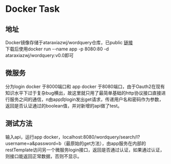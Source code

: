 # Docker Task
## 地址
Docker镜像存储于ataraxiazwj/wordquery仓库，已public 
[链接](https://hub.docker.com/r/ataraxiazwj/wordquery)     
下载后使用docker run --name app -p 8080:80 -d ataraxiazwj/wordquery:v0.0即可

## 微服务
分为login docker 于8000端口和 app docker 于8080端口，由于Oauth2在现有知识水平下过于复杂bug横出，故这里就只用了最简单基础的http协议接口直接进行服务之间的通信，n由app向login发出get请求，传递用户名和密码作为参数，返回是否认证通过的boolean值，并对新增的api做了test。

## 测试方法
输入api，运行app docker，localhost:8080/wordquery/search/I?username=a&password=b（最原始的get方法），由app服务在内部的restTemplate访问另一个微服务login接口，返回是否通过认证，如果通过认证，则接口能返回正常数据，否则不显示。
